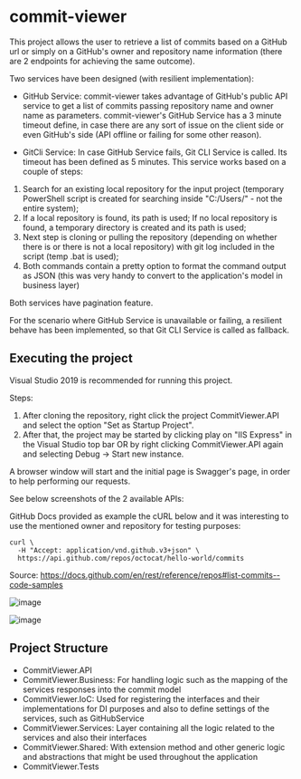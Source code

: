 # commit-viewer
This project allows the user to retrieve a list of commits based on a GitHub url or simply on a GitHub's owner and repository name information (there are 2 endpoints for achieving the same outcome).

Two services have been designed (with resilient implementation):

- GitHub Service: commit-viewer takes advantage of GitHub's public API service to get a list of commits passing repository name and owner name as parameters. commit-viewer's GitHub Service has a 3 minute timeout define, in case there are any sort of issue on the client side or even GitHub's side (API offline or failing for some other reason).

- GitCli Service: In case GitHub Service fails, Git CLI Service is called. Its timeout has been defined as 5 minutes. This service works based on a couple of steps:
1. Search for an existing local repository for the input project (temporary PowerShell script is created for searching inside "C:/Users/" - not the entire system);
2. If a local repository is found, its path is used; If no local repository is found, a temporary directory is created and its path is used;
3. Next step is cloning or pulling the repository (depending on whether there is or there is not a local repository) with git log included in the script (temp .bat is used);
4. Both commands contain a pretty option to format the command output as JSON (this was very handy to convert to the application's model in business layer)

Both services have pagination feature.

For the scenario where GitHub Service is unavailable or failing, a resilient behave has been implemented, so that Git CLI Service is called as fallback.

## Executing the project

Visual Studio 2019 is recommended for running this project.

Steps:
1. After cloning the repository, right click the project CommitViewer.API and select the option "Set as Startup Project".
2. After that, the project may be started by clicking play on "IIS Express" in the Visual Studio top bar OR by right clicking CommitViewer.API again and selecting Debug -> Start new instance.

A browser window will start and the initial page is Swagger's page, in order to help performing our requests.

See below screenshots of the 2 available APIs:

GitHub Docs provided as example the cURL below and it was interesting to use the mentioned owner and repository for testing purposes:
```
curl \
  -H "Accept: application/vnd.github.v3+json" \
  https://api.github.com/repos/octocat/hello-world/commits
```
Source: https://docs.github.com/en/rest/reference/repos#list-commits--code-samples

![image](https://user-images.githubusercontent.com/28615741/135924521-2bf1597f-6bad-472f-9707-113e8e548ed2.png)

![image](https://user-images.githubusercontent.com/28615741/135924643-4ca7fadf-20af-4942-867e-d3e8d283dd85.png)

## Project Structure

- CommitViewer.API
- CommitViewer.Business: For handling logic such as the mapping of the services responses into the commit model
- CommitViewer.IoC: Used for registering the interfaces and their implementations for DI purposes and also to define settings of the services, such as GitHubService
- CommitViewer.Services: Layer containing all the logic related to the services and also their interfaces
- CommitViewer.Shared: With extension method and other generic logic and abstractions that might be used throughout the application
- CommitViewer.Tests

